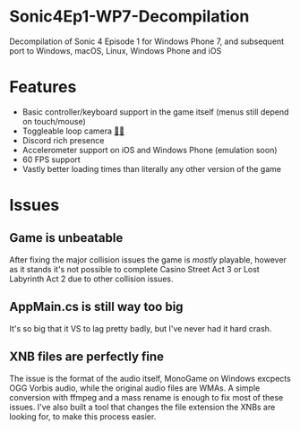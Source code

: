 # Sonic4Ep1-WP7-Decompilation
Decompilation of Sonic 4 Episode 1 for Windows Phone 7, and subsequent port to Windows, macOS, Linux, Windows Phone and iOS

# Features
 - Basic controller/keyboard support in the game itself (menus still depend on touch/mouse)
 - Toggleable loop camera [🦀🦀](https://twitter.com/da_wamwoowam/status/1236706830962905089)
 - Discord rich presence
 - Accelerometer support on iOS and Windows Phone (emulation soon)
 - 60 FPS support
 - Vastly better loading times than literally any other version of the game

# Issues

## Game is unbeatable
After fixing the major collision issues the game is *mostly* playable, however as it stands it's not possible to complete Casino Street Act 3 or Lost Labyrinth Act 2 due to other collision issues.

## AppMain.cs is still way too big
It's so big that it VS to lag pretty badly, but I've never had it hard crash.

## XNB files are perfectly fine
The issue is the format of the audio itself, MonoGame on Windows excpects OGG Vorbis audio, while the original audio files are WMAs. A simple conversion with ffmpeg and a mass rename is enough to fix most of these issues. I've also built a tool that changes the file extension the XNBs are looking for, to make this process easier.
